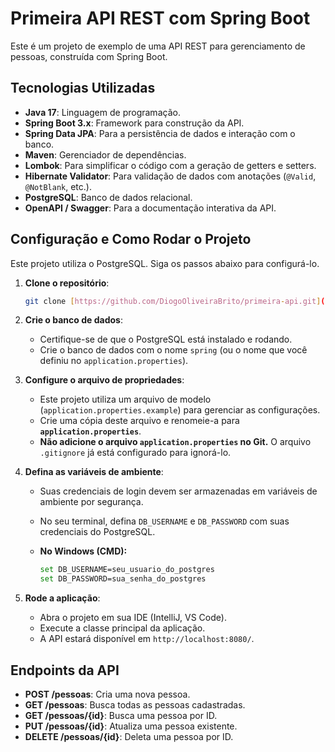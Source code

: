 # Primeira API REST com Spring Boot

Este é um projeto de exemplo de uma API REST para gerenciamento de pessoas, construída com Spring Boot.

## Tecnologias Utilizadas

- **Java 17**: Linguagem de programação.
- **Spring Boot 3.x**: Framework para construção da API.
- **Spring Data JPA**: Para a persistência de dados e interação com o banco.
- **Maven**: Gerenciador de dependências.
- **Lombok**: Para simplificar o código com a geração de getters e setters.
- **Hibernate Validator**: Para validação de dados com anotações (`@Valid`, `@NotBlank`, etc.).
- **PostgreSQL**: Banco de dados relacional.
- **OpenAPI / Swagger**: Para a documentação interativa da API.

## Configuração e Como Rodar o Projeto

Este projeto utiliza o PostgreSQL. Siga os passos abaixo para configurá-lo.

1.  **Clone o repositório**:
    ```bash
    git clone [https://github.com/DiogoOliveiraBrito/primeira-api.git](https://github.com/DiogoOliveiraBrito/primeira-api.git)
    ```

2.  **Crie o banco de dados**:
    * Certifique-se de que o PostgreSQL está instalado e rodando.
    * Crie o banco de dados com o nome `spring` (ou o nome que você definiu no `application.properties`).

3.  **Configure o arquivo de propriedades**:
    * Este projeto utiliza um arquivo de modelo (`application.properties.example`) para gerenciar as configurações.
    * Crie uma cópia deste arquivo e renomeie-a para **`application.properties`**.
    * **Não adicione o arquivo `application.properties` no Git.** O arquivo `.gitignore` já está configurado para ignorá-lo.

4.  **Defina as variáveis de ambiente**:
    * Suas credenciais de login devem ser armazenadas em variáveis de ambiente por segurança.
    * No seu terminal, defina `DB_USERNAME` e `DB_PASSWORD` com suas credenciais do PostgreSQL.

    * **No Windows (CMD):**
      ```bash
      set DB_USERNAME=seu_usuario_do_postgres
      set DB_PASSWORD=sua_senha_do_postgres
      ```
 

5.  **Rode a aplicação**:
    * Abra o projeto em sua IDE (IntelliJ, VS Code).
    * Execute a classe principal da aplicação.
    * A API estará disponível em `http://localhost:8080/`.

## Endpoints da API

- **POST /pessoas**: Cria uma nova pessoa.
- **GET /pessoas**: Busca todas as pessoas cadastradas.
- **GET /pessoas/{id}**: Busca uma pessoa por ID.
- **PUT /pessoas/{id}**: Atualiza uma pessoa existente.
- **DELETE /pessoas/{id}**: Deleta uma pessoa por ID.